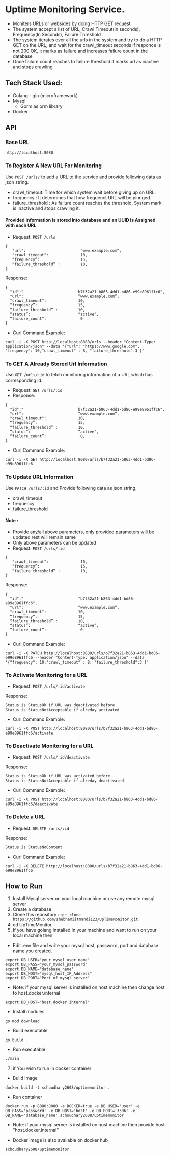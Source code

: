# Uptime Monitoring Service.
- Moniters URLs or websides by doing HTTP GET request
- The system accept a list of URL, Crawl Timeout(In seconds), Frequency(In Seconds), Failure Threshold
- The system iterates over all the urls in the system and try to do a HTTP GET on the URL, and wait for the crawl_timeout seconds if responce is not 200 OK, it marks as failure and increases failure count in the database
- Once failure count reaches to failure threshold it marks url as inactive and stops crawling

## Tech Stack Used:
- Golang - gin (microframework)
- Mysql
  - Gorm as orm library
- Docker


## API
### Base URL
```
http://localhost:8080
```


### To Register A New URL For Monitoring 
Use `POST /urls/` to add a URL to the service and provide following data as json string.
- crawl_timeout: Time for which system wait before giving up on URL.
- frequency :  It determines that how frequenct URL will be pinnged.
- failure_threshold  : As failure count reaches the threshold, System mark is inactive and stops crawling it.
#### Provided information is stored into database and an UUID is Assigned with each URL 
- Request: `POST /urls`
```
{
   "url":                        ”www.example.com”,
   "crawl_timeout":              10,
   “frequency”:                  15, 
   “failure_threshold” :         10,  
}
```
Response:
```
{
  "id":"                        b7f32a21-b863-4dd1-bd86-e99e8961ffc6",
  "url":                        ”www.example.com”,
  "crawl_timeout":              10,
  “frequency”:                  15,
  “failure_threshold” :         10,
  “status”:                     “active”,
  “failure_count”:               0
}

```

- Curl Command Example:
```
curl -i -X POST http://localhost:8080/urls --header "Content-Type: application/json" --data '{"url": "https://www.google.com", "frequency": 10,"crawl_timeout" : 8, "failure_threshold":3 }'
```


### To GET A Already Stored Url Information 
Use `GET /urls/:id` to fetch monitoring information of a URL which has corresponding id.


- Request: `GET /urls/:id`
- Response:
```
{
  "id":"                        b7f32a21-b863-4dd1-bd86-e99e8961ffc6",
  "url":                        ”www.example.com”,
  "crawl_timeout":              10,
  “frequency”:                  15,
  “failure_threshold” :         10,
  “status”:                     “active”,
  “failure_count”:               0,
}

```

- Curl Command Example:
```
curl -i -X GET http://localhost:8080/urls/b7f32a21-b863-4dd1-bd86-e99e8961ffc6
```




### To Update URL Information 
Use `PATCH /urls/:id` and Provide following data as json string.
- crawl_timeout 
- frequency
- failure_threshold
#### Note :
- Provide any/all above parameters, only provided parameters will be updated rest will remain same
- Only above parameters can be updated     
- Request: `POST /urls/:id`
```
{
   "crawl_timeout":              10,
   “frequency”:                  15, 
   “failure_threshold” :         10,  
}
```
Response:
```
{
  "id":"                        "b7f32a21-b863-4dd1-bd86-e99e8961ffc6",
  "url":                        ”www.example.com”,
  "crawl_timeout":              10,
  “frequency”:                  15,
  “failure_threshold” :         10,
  “status”:                     “active”,
  “failure_count”:               0
}

```

- Curl Command Example:
```
curl -i -X PATCH http://localhost:8080/urls/b7f32a21-b863-4dd1-bd86-e99e8961ffc6 --header "Content-Type: application/json" --data '{"frequency": 10,"crawl_timeout" : 8, "failure_threshold":3 }'
```


### To Activate Monitoring for a URL

- Request: `POST /urls/:id/activate`

Response:
```
Status is StatusOk if URL was deactivated before
Status is StatusNotAcceptable if alreday activated
```

- Curl Command Example:
```
curl -i -X POST http://localhost:8080/urls/b7f32a21-b863-4dd1-bd86-e99e8961ffc6/activate
```

### To Deactivate Monitoring for a URL

- Request: `POST /urls/:id/deactivate`

Response:
```
Status is StatusOk if URL was activated before
Status is StatusNotAcceptable if alreday deactivated
```

- Curl Command Example:
```
curl -i -X POST http://localhost:8080/urls/b7f32a21-b863-4dd1-bd86-e99e8961ffc6/deactivate
```




### To Delete a URL

- Request: `DELETE /urls/:id`

Response:
```
Status is StatusNoContent
```

- Curl Command Example:
```
curl -i -X DELETE http://localhost:8080/urls/b7f32a21-b863-4dd1-bd86-e99e8961ffc6
```
## How to Run
1. Install Mysql server on your local machine or use any remote mysql server
2. Create a database
3. Clone this repository : 
  ```git clone https://github.com/shubhamiitmandi123/UpTimeMonitor.git```
4. cd UpTimeMonitor
5. If you have golang installed in your machine and want to run on your local machine then
-  Edit .env file and write your mysql host, password, port and database name you created.
```
export DB_USER="your_mysql_user_name"
export DB_PASS="your_mysql_password"
export DB_NAME="database_name"
export DB_HOST="mysql_host_IP_Address"
export DB_PORT="Port_of_mysql_server"
```
- Note: if your mysql server is installed on host machine then change host to host.docker.internal
```
export DB_HOST="host.docker.internal"
```
- Install modules
``` 
go mod download
```
- Build executable
```
go build .
```
- Run executable
```
./main
```
7. if You wish to run in docker container
- Build image 
```
docker build -t schoudhary2608/uptimemonitor .
```
- Run container
```
docker run -p 8080:8080 -e DOCKER=true -e DB_USER='user' -e DB_PASS='password' -e DB_HOST='host' -e DB_PORT='3306' -e DB_NAME='database_name' schoudhary2608/uptimemonitor

```
- Note: if your mysql server is installed on host machine then provide host "host.docker.internal"

- Docker image is also available on docker hub
```
schoudhary2608/uptimemonitor 
```
